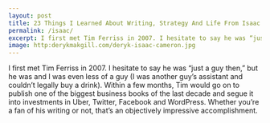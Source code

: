 ```yaml
---
layout: post
title: 23 Things I Learned About Writing, Strategy And Life From Isaac Morehouse
permalink: /isaac/
excerpt: I first met Tim Ferriss in 2007. I hesitate to say he was “just a guy then,” but he was and I was even less of a guy (I was another guy’s assistant and couldn’t legally buy a drink). Within a few months, Tim would go on to publish one of the biggest business books of the last decade and segue it into investments in Uber, Twitter, Facebook and WordPress. Whether you’re a fan of his writing or not, that’s an objectively impressive accomplishment.
image: http:derykmakgill.com/deryk-isaac-cameron.jpg
---
```


I first met Tim Ferriss in 2007. I hesitate to say he was “just a guy then,” but he was and I was even less of a guy (I was another guy’s assistant and couldn’t legally buy a drink). Within a few months, Tim would go on to publish one of the biggest business books of the last decade and segue it into investments in Uber, Twitter, Facebook and WordPress. Whether you’re a fan of his writing or not, that’s an objectively impressive accomplishment.
